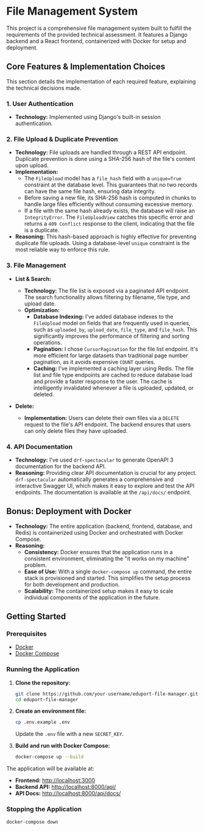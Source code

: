 # File Management System

This project is a comprehensive file management system built to fulfill the requirements of the provided technical assessment. It features a Django backend and a React frontend, containerized with Docker for setup and deployment.

## Core Features & Implementation Choices

This section details the implementation of each required feature, explaining the technical decisions made.

### 1. User Authentication

-   **Technology:** Implemented using Django's built-in session authentication.

### 2. File Upload & Duplicate Prevention

-   **Technology:** File uploads are handled through a REST API endpoint. Duplicate prevention is done using a SHA-256 hash of the file's content upon upload.
-   **Implementation:**
    -   The `FileUpload` model has a `file_hash` field with a `unique=True` constraint at the database level. This guarantees that no two records can have the same file hash, ensuring data integrity.
    -   Before saving a new file, its SHA-256 hash is computed in chunks to handle large files efficiently without consuming excessive memory.
    -   If a file with the same hash already exists, the database will raise an `IntegrityError`. The `FileUploadView` catches this specific error and returns a `409 Conflict` response to the client, indicating that the file is a duplicate.
-   **Reasoning:** This hash-based approach is highly effective for preventing duplicate file uploads. Using a database-level `unique` constraint is the most reliable way to enforce this rule.

### 3. File Management

-   **List & Search:**
    -   **Technology:** The file list is exposed via a paginated API endpoint. The search functionality allows filtering by filename, file type, and upload date.
    -   **Optimization:**
        -   **Database Indexing:** I've added database indexes to the `FileUpload` model on fields that are frequently used in queries, such as `uploaded_by`, `upload_date`, `file_type`, and `file_hash`. This significantly improves the performance of filtering and sorting operations.
        -   **Pagination:** I chose `CursorPagination` for the file list endpoint. It's more efficient for large datasets than traditional page number pagination, as it avoids expensive `COUNT` queries.
        -   **Caching:** I've implemented a caching layer using Redis. The file list and file type endpoints are cached to reduce database load and provide a faster response to the user. The cache is intelligently invalidated whenever a file is uploaded, updated, or deleted.

-   **Delete:**
    -   **Implementation:** Users can delete their own files via a `DELETE` request to the file's API endpoint. The backend ensures that users can only delete files they have uploaded.

### 4. API Documentation

-   **Technology:** I've used `drf-spectacular` to generate OpenAPI 3 documentation for the backend API.
-   **Reasoning:** Providing clear API documentation is crucial for any project. `drf-spectacular` automatically generates a comprehensive and interactive Swagger UI, which makes it easy to explore and test the API endpoints. The documentation is available at the `/api/docs/` endpoint.

## Bonus: Deployment with Docker

-   **Technology:** The entire application (backend, frontend, database, and Redis) is containerized using Docker and orchestrated with Docker Compose.
-   **Reasoning:**
    -   **Consistency:** Docker ensures that the application runs in a consistent environment, eliminating the "it works on my machine" problem.
    -   **Ease of Use:** With a single `docker-compose up` command, the entire stack is provisioned and started. This simplifies the setup process for both development and production.
    -   **Scalability:** The containerized setup makes it easy to scale individual components of the application in the future.

## Getting Started

### Prerequisites

-   [Docker](https://www.docker.com/get-started)
-   [Docker Compose](https://docs.docker.com/compose/install/)

### Running the Application

1.  **Clone the repository:**
    ```bash
    git clone https://github.com/your-username/eduport-file-manager.git
    cd eduport-file-manager
    ```

2.  **Create an environment file:**
    ```bash
    cp .env.example .env
    ```
    Update the `.env` file with a new `SECRET_KEY`.

3.  **Build and run with Docker Compose:**
    ```bash
    docker-compose up --build
    ```

The application will be available at:

-   **Frontend:** [http://localhost:3000](http://localhost:3000)
-   **Backend API:** [http://localhost:8000/api/](http://localhost:8000/api/)
-   **API Docs:** [http://localhost:8000/api/docs/](http://localhost:8000/api/docs/)

### Stopping the Application

```bash
docker-compose down
```
